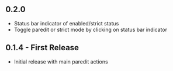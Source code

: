 ## 0.2.0
* Status bar indicator of enabled/strict status
* Toggle paredit or strict mode by clicking on status bar indicator

## 0.1.4 - First Release
* Initial release with main paredit actions
